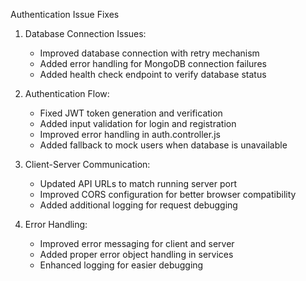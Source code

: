 Authentication Issue Fixes

1. Database Connection Issues:
   - Improved database connection with retry mechanism
   - Added error handling for MongoDB connection failures
   - Added health check endpoint to verify database status

2. Authentication Flow:
   - Fixed JWT token generation and verification
   - Added input validation for login and registration
   - Improved error handling in auth.controller.js
   - Added fallback to mock users when database is unavailable

3. Client-Server Communication:
   - Updated API URLs to match running server port
   - Improved CORS configuration for better browser compatibility
   - Added additional logging for request debugging

4. Error Handling:
   - Improved error messaging for client and server
   - Added proper error object handling in services
   - Enhanced logging for easier debugging
